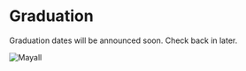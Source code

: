 # Graduation

Graduation dates will be announced soon.  Check back in later. 

![Mayall](https://github.com/michaelJwilson/DESI-HighSchool/blob/master/Graduation/Mayall_JM.jpg)


